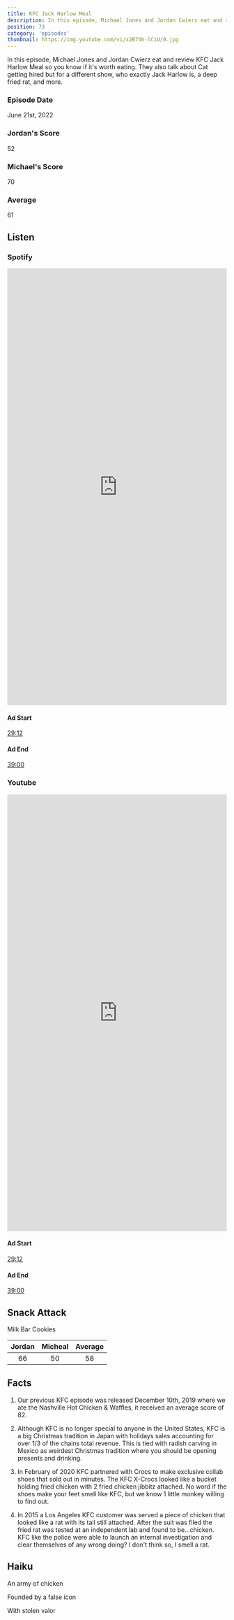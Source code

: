 ```yaml
---
title: KFC Jack Harlow Meal
description: In this episode, Michael Jones and Jordan Cwierz eat and review KFC Jack Harlow Meal so you know if it's worth eating
position: 73
category: 'episodes'
thumbnail: https://img.youtube.com/vi/x2B7Sh-lCiU/0.jpg
---
```


In this episode, Michael Jones and Jordan Cwierz eat and review KFC Jack Harlow Meal so you know if it's worth eating. They also talk about Cat getting hired but for a different show, who exactly Jack Harlow is, a deep fried rat, and more.

### Episode Date

June 21st, 2022

### Jordan's Score

52

### Michael's Score

70

### Average

61

## Listen

### Spotify

<iframe 
    src="https://open.spotify.com/embed-podcast/episode/7ChBeHzUVsUrd6e3eyZzMp" 
    loading="lazy"
    style="border: 0; width: 100%; height: 25vh;" allow="encrypted-media"
></iframe>

#### Ad Start

[29:12](https://open.spotify.com/episode/7ChBeHzUVsUrd6e3eyZzMp?t=1752)

#### Ad End

[39:00](https://open.spotify.com/episode/7ChBeHzUVsUrd6e3eyZzMp?t=2340)

### Youtube

<iframe
    src="https://www.youtube.com/embed/x2B7Sh-lCiU" 
    loading="lazy" 
    style="border: 0; width: 100%; height: 25vh;"  
    title="YouTube video player" 
    frameborder="0"
    allow="accelerometer; autoplay; clipboard-write; encrypted-media; gyroscope; picture-in-picture"
></iframe>

#### Ad Start

[29:12](https://youtu.be/x2B7Sh-lCiU?t=1752)

#### Ad End

[39:00](https://youtu.be/x2B7Sh-lCiU?t=2340)

## Snack Attack

Milk Bar Cookies

| Jordan | Micheal | Average |
| :----: | :-----: | :-----: |
|   66   |   50    |   58    |

## Facts

1. Our previous KFC episode was released December 10th, 2019 where we ate the Nashville Hot Chicken & Waffles, it received an average score of 82.

2. Although KFC is no longer special to anyone in the United States, KFC is a big Christmas tradition in Japan with holidays sales accounting for over 1/3 of the chains total revenue. This is tied with radish carving in Mexico as weirdest Christmas tradition where you should be opening presents and drinking.

3. In February of 2020 KFC partnered with Crocs to make exclusive collab shoes that sold out in minutes. The KFC X-Crocs looked like a bucket holding fried chicken with 2 fried chicken jibbitz attached. No word if the shoes make your feet smell like KFC, but we know 1 little monkey willing to find out.

4. In 2015 a Los Angeles KFC customer was served a piece of chicken that looked like a rat with its tail still attached. After the suit was filed the fried rat was tested at an independent lab and found to be...chicken. KFC like the police were able to launch an internal investigation and clear themselves of any wrong doing? I don't think so, I smell a rat.

<!-- 21:55 -->
<!-- Years later an no one has figured out the KFC recipe no matter how many mashable listicles you find and tweet at us no one as done it and god is still on its thrown and all is right in the world. -->

## Haiku

An army of chicken

Founded by a false icon

With stolen valor
